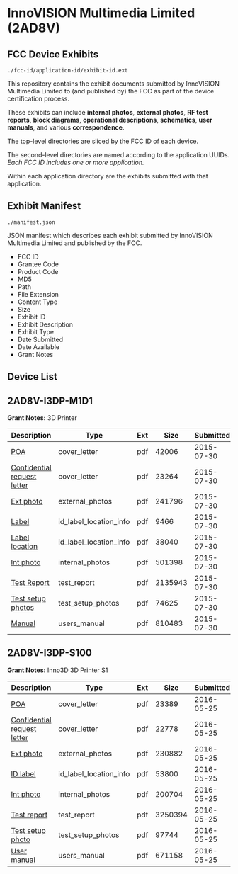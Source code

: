 # InnoVISION Multimedia Limited (2AD8V)
## FCC Device Exhibits

```
./fcc-id/application-id/exhibit-id.ext
```

This repository contains the exhibit documents submitted by InnoVISION Multimedia Limited to (and published by) the FCC as part of the device certification process.

These exhibits can include **internal photos**, **external photos**, **RF test reports**, **block diagrams**, **operational descriptions**, **schematics**, **user manuals**, and various **correspondence**.

The top-level directories are sliced by the FCC ID of each device.

The second-level directories are named according to the application UUIDs. *Each FCC ID includes one or more application.*

Within each application directory are the exhibits submitted with that application. 

## Exhibit Manifest

```
./manifest.json
```

JSON manifest which describes each exhibit submitted by InnoVISION Multimedia Limited and published by the FCC.

- FCC ID
- Grantee Code
- Product Code
- MD5
- Path
- File Extension
- Content Type
- Size
- Exhibit ID
- Exhibit Description
- Exhibit Type
- Date Submitted
- Date Available
- Grant Notes

## Device List
## 2AD8V-I3DP-M1D1
**Grant Notes:** 3D Printer

| Description | Type | Ext | Size | Submitted | Available |
| ----------- | ---- | --- | ---- | --------- | --------- |
| [POA](2AD8V-I3DP-M1D1/13b4d279205dd93a3433d79cbaa15523/2699111.pdf) | cover_letter | pdf | 42006 | 2015-07-30 | 2015-07-31 |
| [Confidential request letter](2AD8V-I3DP-M1D1/13b4d279205dd93a3433d79cbaa15523/2699112.pdf) | cover_letter | pdf | 23264 | 2015-07-30 | 2015-07-31 |
| [Ext photo](2AD8V-I3DP-M1D1/13b4d279205dd93a3433d79cbaa15523/2699115.pdf) | external_photos | pdf | 241796 | 2015-07-30 | 2015-07-31 |
| [Label](2AD8V-I3DP-M1D1/13b4d279205dd93a3433d79cbaa15523/2699117.pdf) | id_label_location_info | pdf | 9466 | 2015-07-30 | 2015-07-31 |
| [Label location](2AD8V-I3DP-M1D1/13b4d279205dd93a3433d79cbaa15523/2699118.pdf) | id_label_location_info | pdf | 38040 | 2015-07-30 | 2015-07-31 |
| [Int photo](2AD8V-I3DP-M1D1/13b4d279205dd93a3433d79cbaa15523/2699116.pdf) | internal_photos | pdf | 501398 | 2015-07-30 | 2015-07-31 |
| [Test Report](2AD8V-I3DP-M1D1/13b4d279205dd93a3433d79cbaa15523/2699113.pdf) | test_report | pdf | 2135943 | 2015-07-30 | 2015-07-31 |
| [Test setup photos](2AD8V-I3DP-M1D1/13b4d279205dd93a3433d79cbaa15523/2699114.pdf) | test_setup_photos | pdf | 74625 | 2015-07-30 | 2015-07-31 |
| [Manual](2AD8V-I3DP-M1D1/13b4d279205dd93a3433d79cbaa15523/2699119.pdf) | users_manual | pdf | 810483 | 2015-07-30 | 2015-07-31 |
## 2AD8V-I3DP-S100
**Grant Notes:** Inno3D 3D Printer S1

| Description | Type | Ext | Size | Submitted | Available |
| ----------- | ---- | --- | ---- | --------- | --------- |
| [POA](2AD8V-I3DP-S100/6396dd6a1cff1d63c9bebee482ce56c5/3002992.pdf) | cover_letter | pdf | 23389 | 2016-05-25 | 2016-05-25 |
| [Confidential request letter](2AD8V-I3DP-S100/6396dd6a1cff1d63c9bebee482ce56c5/3002994.pdf) | cover_letter | pdf | 22778 | 2016-05-25 | 2016-05-25 |
| [Ext photo](2AD8V-I3DP-S100/6396dd6a1cff1d63c9bebee482ce56c5/3003004.pdf) | external_photos | pdf | 230882 | 2016-05-25 | 2016-05-25 |
| [ID label](2AD8V-I3DP-S100/6396dd6a1cff1d63c9bebee482ce56c5/3003006.pdf) | id_label_location_info | pdf | 53800 | 2016-05-25 | 2016-05-25 |
| [Int photo](2AD8V-I3DP-S100/6396dd6a1cff1d63c9bebee482ce56c5/3003005.pdf) | internal_photos | pdf | 200704 | 2016-05-25 | 2016-05-25 |
| [Test report](2AD8V-I3DP-S100/6396dd6a1cff1d63c9bebee482ce56c5/3002998.pdf) | test_report | pdf | 3250394 | 2016-05-25 | 2016-05-25 |
| [Test setup photo](2AD8V-I3DP-S100/6396dd6a1cff1d63c9bebee482ce56c5/3003003.pdf) | test_setup_photos | pdf | 97744 | 2016-05-25 | 2016-05-25 |
| [User manual](2AD8V-I3DP-S100/6396dd6a1cff1d63c9bebee482ce56c5/3003007.pdf) | users_manual | pdf | 671158 | 2016-05-25 | 2016-05-25 |
